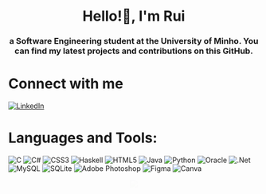 <h1 align="center">Hello!👋, I'm Rui</h1>
<h3 align="center"> a Software Engineering student at the University of Minho. You can find my latest projects and contributions on this GitHub.</h3>

# Connect with me
[![LinkedIn](https://img.shields.io/badge/LinkedIn-%230077B5.svg?logo=linkedin&logoColor=white)](https://linkedin.com/in/rui-pinto-34aa3126a) 

# Languages and Tools:

![C](https://img.shields.io/badge/c-%2300599C.svg?style=for-the-badge&logo=c&logoColor=white) ![C#](https://img.shields.io/badge/c%23-%23239120.svg?style=for-the-badge&logo=csharp&logoColor=white) ![CSS3](https://img.shields.io/badge/css3-%231572B6.svg?style=for-the-badge&logo=css3&logoColor=white) ![Haskell](https://img.shields.io/badge/Haskell-5e5086?style=for-the-badge&logo=haskell&logoColor=white) ![HTML5](https://img.shields.io/badge/html5-%23E34F26.svg?style=for-the-badge&logo=html5&logoColor=white) ![Java](https://img.shields.io/badge/java-%23ED8B00.svg?style=for-the-badge&logo=openjdk&logoColor=white) ![Python](https://img.shields.io/badge/python-3670A0?style=for-the-badge&logo=python&logoColor=ffdd54) ![Oracle](https://img.shields.io/badge/Oracle-F80000?style=for-the-badge&logo=oracle&logoColor=white) ![.Net](https://img.shields.io/badge/.NET-5C2D91?style=for-the-badge&logo=.net&logoColor=white) ![MySQL](https://img.shields.io/badge/mysql-%2300000f.svg?style=for-the-badge&logo=mysql&logoColor=white) ![SQLite](https://img.shields.io/badge/sqlite-%2307405e.svg?style=for-the-badge&logo=sqlite&logoColor=white) ![Adobe Photoshop](https://img.shields.io/badge/adobe%20photoshop-%2331A8FF.svg?style=for-the-badge&logo=adobe%20photoshop&logoColor=white) ![Figma](https://img.shields.io/badge/figma-%23F24E1E.svg?style=for-the-badge&logo=figma&logoColor=white) ![Canva](https://img.shields.io/badge/Canva-%2300C4CC.svg?style=for-the-badge&logo=Canva&logoColor=white)

<div align="center" style="animation: fadeInAnimation 2s ease-in-out; animation-fill-mode: forwards;">
    <img src="https://github-readme-stats.vercel.app/api/top-langs/?username=RuiPintoUM&theme=blue-green&hide_border=false&include_all_commits=false&count_private=false&layout=compact"/>
</div>

<style>
    @keyframes fadeInAnimation {
        0% {
            opacity: 0;
        }
        100% {
            opacity: 1;
        }
    }
</style>
